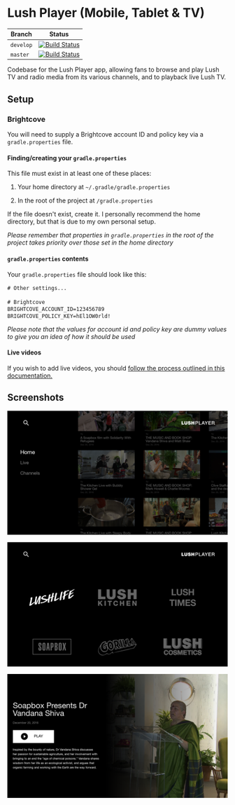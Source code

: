 # Lush Player (Mobile, Tablet & TV)


| Branch        | Status        |
| ------------- |:-------------:|
| `develop`     | [![Build Status](https://www.bitrise.io/app/5d4e19c069f33be7/status.svg?token=5heq39U7s-QsSuHzShb53w&branch=develop)](https://www.bitrise.io/app/5d4e19c069f33be7) |
| `master`      | [![Build Status](https://www.bitrise.io/app/5d4e19c069f33be7/status.svg?token=5heq39U7s-QsSuHzShb53w&branch=master)](https://www.bitrise.io/app/5d4e19c069f33be7) |

Codebase for the Lush Player app, allowing fans to browse and play Lush TV and radio media from its various channels, and to playback live Lush TV.

## Setup

### Brightcove

You will need to supply a Brightcove account ID and policy key via a  `gradle.properties` file.

#### Finding/creating your `gradle.properties`

This file must exist in at least one of these places:

1. Your home directory at `~/.gradle/gradle.properties`

2. In the root of the project at `/gradle.properties`

If the file doesn't exist, create it. I personally recommend the home directory, but that is due to my own personal setup.

*Please remember that properties in `gradle.properties` in the root of the project takes priority over those set in the home directory*

#### `gradle.properties` contents

Your `gradle.properties` file should look like this:

```
# Other settings...

# Brightcove
BRIGHTCOVE_ACCOUNT_ID=123456789
BRIGHTCOVE_POLICY_KEY=hEl1OW0rld!
```

*Please note that the values for account id and policy key are dummy values to give you an idea of how it should be used*

#### Live videos

If you wish to add live videos, you should [follow the process outlined in this documentation.](docs/brightcove/Brightcove.md)

## Screenshots

![Main menu](.//screenshots/main.png "Main menu")

![Channels](.//screenshots/channels.png "Channels")

![Media details](./screenshots/details.png "Media details")